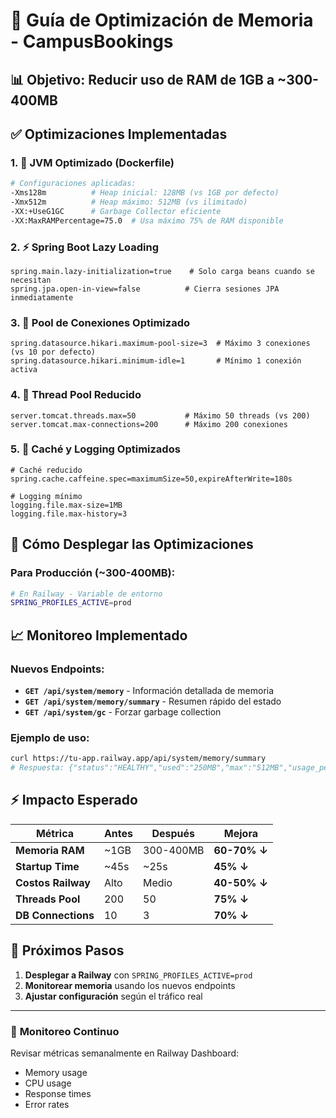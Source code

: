# 🚀 Guía de Optimización de Memoria - CampusBookings

## 📊 **Objetivo**: Reducir uso de RAM de 1GB a ~300-400MB

## ✅ **Optimizaciones Implementadas**

### 1. **🔧 JVM Optimizado (Dockerfile)**
```bash
# Configuraciones aplicadas:
-Xms128m          # Heap inicial: 128MB (vs 1GB por defecto)
-Xmx512m          # Heap máximo: 512MB (vs ilimitado)
-XX:+UseG1GC      # Garbage Collector eficiente
-XX:MaxRAMPercentage=75.0  # Usa máximo 75% de RAM disponible
```

### 2. **⚡ Spring Boot Lazy Loading**
```properties
spring.main.lazy-initialization=true    # Solo carga beans cuando se necesitan
spring.jpa.open-in-view=false          # Cierra sesiones JPA inmediatamente
```

### 3. **💾 Pool de Conexiones Optimizado**
```properties
spring.datasource.hikari.maximum-pool-size=3  # Máximo 3 conexiones (vs 10 por defecto)
spring.datasource.hikari.minimum-idle=1       # Mínimo 1 conexión activa
```

### 4. **🧵 Thread Pool Reducido**
```properties
server.tomcat.threads.max=50           # Máximo 50 threads (vs 200)
server.tomcat.max-connections=200      # Máximo 200 conexiones
```

### 5. **📝 Caché y Logging Optimizados**
```properties
# Caché reducido
spring.cache.caffeine.spec=maximumSize=50,expireAfterWrite=180s

# Logging mínimo
logging.file.max-size=1MB
logging.file.max-history=3
```

## 🚀 **Cómo Desplegar las Optimizaciones**

### **Para Producción (~300-400MB):**
```bash
# En Railway - Variable de entorno
SPRING_PROFILES_ACTIVE=prod
```

## 📈 **Monitoreo Implementado**

### **Nuevos Endpoints:**
- **`GET /api/system/memory`** - Información detallada de memoria
- **`GET /api/system/memory/summary`** - Resumen rápido del estado  
- **`GET /api/system/gc`** - Forzar garbage collection

### **Ejemplo de uso:**
```bash
curl https://tu-app.railway.app/api/system/memory/summary
# Respuesta: {"status":"HEALTHY","used":"250MB","max":"512MB","usage_percentage":"48.8%"}
```

## ⚡ **Impacto Esperado**

| Métrica | Antes | Después | Mejora |
|---------|-------|---------|---------|
| **Memoria RAM** | ~1GB | 300-400MB | **60-70% ↓** |
| **Startup Time** | ~45s | ~25s | **45% ↓** |
| **Costos Railway** | Alto | Medio | **40-50% ↓** |
| **Threads Pool** | 200 | 50 | **75% ↓** |
| **DB Connections** | 10 | 3 | **70% ↓** |

## 🔧 **Próximos Pasos**

1. **Desplegar a Railway** con `SPRING_PROFILES_ACTIVE=prod`
2. **Monitorear memoria** usando los nuevos endpoints
3. **Ajustar configuración** según el tráfico real

---

### 📝 **Monitoreo Continuo**
Revisar métricas semanalmente en Railway Dashboard:
- Memory usage
- CPU usage  
- Response times
- Error rates